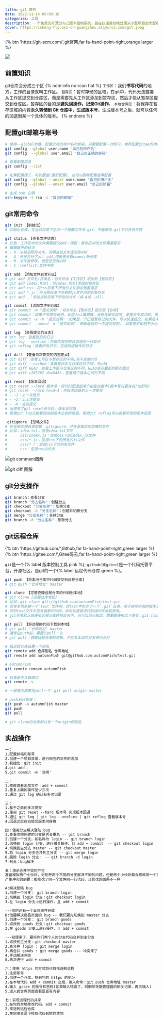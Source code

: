 ```yaml
---
title: git 教程
date: 2022-11-14 00:00:10
categories: 工具
description: 一个免费的开源分布式版本控制系统，旨在快速高效地处理从小型项目到大型项目的所有内容。
cover: https://csheng-fly.oss-cn-guangzhou.aliyuncs.com/git.jpeg
--- 
```

<div class="btn-center">
{% btn 'https://git-scm.com/',git官网,far fa-hand-point-right,orange larger %}
</div>

![](https://csheng-fly.oss-cn-guangzhou.aliyuncs.com/Git%20%E5%B8%B8%E7%94%A8%E5%91%BD%E4%BB%A4%E9%80%9F%E6%9F%A5%E8%A1%A8.jpg)

## 前置知识
git仓库会分成三个区
{% note info no-icon flat %}
`工作区`：我们**书写代码**的地方，工作的目录就叫工作区。
`暂存区`：暂时存储的区域，在git中，代码无法直接从工作区提交到仓库区，而是需要先从工作区添加到暂存区，然后才能从暂存区提交到仓库区。暂存区的目的是**避免误操作，记录Git操作**。
`本地仓库区`：将保存在暂存区域的内容**永久转储到 Git 仓库中**，**生成版本号**。生成版本号之后，就可以任何的回退到某一个具体的版本。
{% endnote %}

## 配置git邮箱与账号
```Bash
# 使用--global参数，配置全局的用户名和邮箱，只需要配置一次即可。推荐配置gitee的用户名和密码
git config --global user.name '自己的用户名'
git config  --global user.email '自己的正确的邮箱'

# 查看配置信息
git config --list

# 如果配置错了，可以覆盖(重新配置)，也可以删除配置后再配置
git config --global --unset user.name "自己的用户名"
git config --global --unset user.email "自己的邮箱"

# 生成 ssh 公钥
ssh-keygen -t rsa -C "自己的邮箱"
```


## git常用命令

```Bash
git init 【初始化】
# 初始化仓库，在当前目录下生成一个隐藏文件夹.git，不能修改.git下的任何东西

git status 【查看文件状态】
# 红色：工作区中的文件需要提交add；绿色：暂存区中的文件需要提交
# 编辑器中的标识
# - U：未被追踪的文件，说明当前文件还没有add
# - A：已经执行了git add,但是还没有commit到仓库
# - M：文件被修改，但是还没有add
# - C：conflict:文件冲突

git add 【添加文件到暂存区】
# git add 文件名/目录名：将文件由【工作区】添加到【暂存区】
# git add index.html：将index.html添加到暂存区 
# git add css：将css目录下所有的文件添加到暂存区 
# git add *.js：将当前目录下所有的js文件添加到暂存区 
# git add .：添加当前目录下所有的文件（或-A或--all）

git commit 【添加文件到仓库】
# git commit -m "提交说明"：将文件从【暂存区】提交到【仓库】
# git commit：如果不写提交说明，会进入vi编辑器，没有写提交说明，是提交不成功的。需要使用vi输入内容  
# git commit -a -m '提交说明'：如果是一个已经暂存过的文件，可以快速提交，如果是未追踪的文件，那么命令将不生效。
# git commit --amend -m "提交说明"：修改最近的一次提交说明， 如果提交说明不小心输错了，可以使用这个命令

git log 【查看提交的日志】
# git log：查看提交的日志
# git log --oneline：将每次提交的日志通过一行显示
# git reflog：查看所有日志，包括回退操作的日志

git diff 【查看每次提交的内容差异】
# git diff：查看工作区与暂存区的不同,先不去做add
# git diff --cached：查看暂存区与仓库区的不同，先add
# git diff HEAD：查看工作区与仓库区的不同，HEAD表示最新的那次提交
# git diff c265262 de4845b：查看两个版本之间的不同

git reset 【版本回退】
# git reset --hard 版本号：将代码回退到某个指定的版本(版本号只要有前7位即可)
# git reset --hard head~1：将版本回退到上一次提交
# - ~1：上一次提交
# - ~2：上上次提交
# - ~0：当前提交
# 当使用了git reset命令后，版本会回退，
# 使用git log只能看到当前版本之前的信息。使用git reflog可以查看所有的版本信息

.gitignore 【忽略文件】
# 在仓库的根目录创建 .gitignore，并在里面添加忽略的文件
# 比如：idea.txt：忽视idea.txt文件
#      css/index.js：忽视css下的index.js文件
#      css/*.js：忽视css下的所有的js文件
#      css/*.*：忽视css下的所有文件
#      css：忽视css文件夹

```

![git comment图解](https://csheng-fly.oss-cn-guangzhou.aliyuncs.com/git%20comment%20%E5%9B%BE%E8%A7%A3.png)

![git diff 图解](https://csheng-fly.oss-cn-guangzhou.aliyuncs.com/git%20diff%20%E5%9B%BE%E8%A7%A3.png)

## git分支操作
```bash
git branch：查看分支
git branch "分支名称"：创建分支
git checkout "分支名称"：切换分支
git checkout -b "分支名称"：创建并切换分支
git merge "分支名称"：合并分支
git branch -d "分支名称"：删除分支
```

## git远程仓库
<div class="btn-center">
{% btn 'https://github.com/',Github,far fa-hand-point-right,green larger %}
{% btn 'https://gitee.com/',Gitee码云,far fa-hand-point-right,green larger %}
</div>

`git`是一个{% label 版本控制工具 pink %};
`github(或gitee)`是一个代码托管平台，开源社区，是git的一个{% label 远程代码仓库 green %}。

```bash
git push 【将本地仓库中代码提交到远程仓库】
# git push "仓库地址" master

git clone 【完整克隆远程仓库的代码到本地】
# git clone [远程仓库地址]
# 比如：git clone git://github.com/autumnFish/test.git
# 会在本地新建一个`test`文件夹，在test中包含了一个`.git`目录，用于保存所有的版本记录，
# 同时test文件中还有最新的代码，你可以直接进行后续的开发和使用。
# git克隆默认会使用远程仓库的项目名字，也可以自己指定。需要是使用以下命令：git clone [远程仓库地址] [本地项目名]

git pull 【将远程的代码下载到本地】
# git pull "仓库地址" master
# 通常在push前，需要先pull一次
# git pull：获取远程仓库的更新，并且与本地的分支进行合并

```

```bash
# 给远程仓库设置一个别名
git remote add 仓库别名 仓库地址
git remote add autumnFish git@github.com:autumnFish/test.git

# autumnFish
git remote remove autumnFish

# 检查是否关联成功
git remote -v

# 一般情况需要先pull一下：git pull origin master

# push到远程库：
git push -u autumnFish master
git push
git pull

# git clone的仓库默认有一个origin的别名
```

## 实战操作
```txt
一：
1.配置邮箱和账号
2.创建一个项目目录，进行相应的文件的添加
3.初始化：git init
4.git add .
5.git commit -m '说明'

二：
1.修改或者添加文件：add + commit
2.重复上面的操作至少三次
3.通过 git log 确认有多次记录

三：
1.基于之前的多次提交
2.使用 git reset --hard 版本号 实现版本回退
3.通过 git log | git log --oneline | git reflog 查看版本号
4.回退之后在已提交版本间穿梭

四：使用分支解决登陆 bug
1.查看你想创建的分支是否会重名 -- git branch
2.创建一个分支，如名称为 login -- git branch login
3.切换到 login 分支，进行相关操作，且 add + commit  -- git checkout login
4.切换到主分支 master -- git checkout master
5.将 login 分支合并到主分支 -- git merge login
6.删除 login 分支： -- git branch -d login
7-到此：bug解决

五：演示合并冲突的产生
准备模拟两个小伙伴，分别开两个不同的分支解决不同的问题，但是两个小伙伴都会修改同一个文件common.js
产生冲突的前提：都修改了同一个文件同一行代码，且修改的结果不一样

A:解决登陆 bug
1.创建一个分支： git branch login
2.切换到 login 分支：git checkout login
3.在 login 分支上进行操作，且 add + commit

---同时还有一个业务线在开展
B:他要解决商品页面的 bug -- 我们要先切换到 master 分支
1.创建一个分支： git branch goods
2.切换到 goods 分支：git checkout goods
3.在 goods 分支上进行操作，且 add + commit

---经理来了，要将你们两个人的分支代码合并到主分支
1.切换到主分支：git checkout master
2.先合并 login : git merge login
3.再合并 goods : git merge goods --- 冲突来了
4.手动解决冲突
5.再次进行 add + commit

六：使用 https 的方式将代码推送到远程
1.注册账号
2.创建一个仓库，找到它的 https 的地址
3.在本地代码 add + commit 之后，输入命令：git push 仓库地址 master
4.输入 gitee 的账号和密码(如果输入错误了，则删除凭据管理器的相关记录，再次输入) 
5.进入到仓库页面查看是否有内容

七：实现远程代码共享
1.在你的本地修改代码，add + commit
2.推送到远程仓库
3.在同事目录下拉取代码到她的本地
```